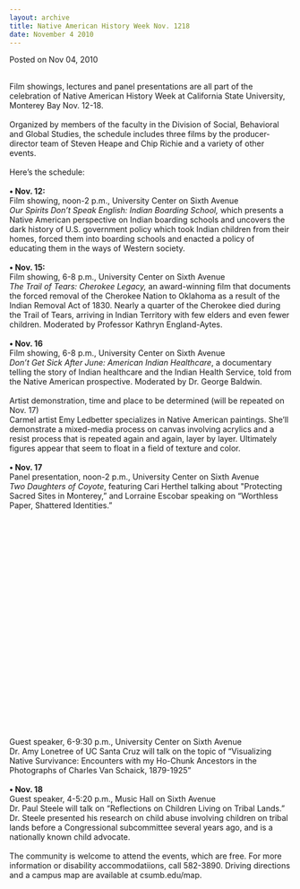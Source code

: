```yaml
---
layout: archive
title: Native American History Week Nov. 1218
date: November 4 2010
---
```





<span class="date">Posted on Nov 04, 2010    </span>
<p><br>
Film showings, lectures and panel presentations are all part of the
celebration of Native American History Week at California State
University, Monterey Bay Nov. 12-18.<br>
<br>
Organized by members of the faculty in the Division of Social,
Behavioral and Global Studies, the schedule includes three films by
the producer-director team of Steven Heape and Chip Richie and a
variety of other events.<br>
<br>
Here&#x2019;s the schedule:<br>
<br>
<strong>&#x2022; Nov. 12:</strong><br>
Film showing, noon-2 p.m., University Center on Sixth Avenue<br>
<em>Our Spirits Don&#x2019;t Speak English: Indian Boarding School,</em>
which presents a Native American perspective on Indian boarding
schools and uncovers the dark history of U.S. government policy
which took Indian children from their homes, forced them into
boarding schools and enacted a policy of educating them in the ways
of Western society.<br>
<br>
<strong>&#x2022; Nov. 15:</strong><br>
Film showing, 6-8 p.m., University Center on Sixth Avenue<br>
<em>The Trail of Tears: Cherokee Legacy,</em> an award-winning film
that documents the forced removal of the Cherokee Nation to
Oklahoma as a result of the Indian Removal Act of 1830. Nearly a
quarter of the Cherokee died during the Trail of Tears, arriving in
Indian Territory with few elders and even fewer children. Moderated
by Professor Kathryn England-Aytes.<br>
<br>
<strong>&#x2022; Nov. 16</strong><br>
Film showing, 6-8 p.m., University Center on Sixth Avenue<br>
<em>Don&#x2019;t Get Sick After June: American Indian Healthcare</em>, a
documentary telling the story of Indian healthcare and the Indian
Health Service, told from the Native American prospective.
Moderated by Dr. George Baldwin.<br>
<br>
Artist demonstration, time and place to be determined (will be
repeated on Nov. 17)<br>
Carmel artist Emy Ledbetter specializes in Native American
paintings. She&#x2019;ll demonstrate a mixed-media process on canvas
involving acrylics and a resist process that is repeated again and
again, layer by layer. Ultimately figures appear that seem to float
in a field of texture and color.<br>
<br>
<strong>&#x2022; Nov. 17</strong><br>
Panel presentation, noon-2 p.m., University Center on Sixth
Avenue<br>
<em>Two Daughters of Coyote</em>, featuring Cari Herthel talking
about &quot;Protecting Sacred Sites in Monterey,&#x201D; and Lorraine Escobar
speaking on &#x201C;Worthless Paper, Shattered Identities.&#x201D;</br></br></br></br></br></br></br></br></br></br></br></br></br></br></br></br></br></br></br></br></br></br></br></br></p>
<p>Guest speaker, 6-9:30 p.m., University Center on Sixth
Avenue<br>
Dr. Amy Lonetree of UC Santa Cruz will talk on the topic of
&#x201C;Visualizing Native Survivance: Encounters with my Ho-Chunk
Ancestors in the Photographs of Charles Van Schaick,
1879-1925&#x201D;<br>
<br>
<strong>&#x2022; Nov. 18</strong><br>
Guest speaker, 4-5:20 p.m., Music Hall on Sixth Avenue<br>
Dr. Paul Steele will talk on &#x201C;Reflections on Children Living on
Tribal Lands.&#x201D; Dr. Steele presented his research on child abuse
involving children on tribal lands before a Congressional
subcommittee several years ago, and is a nationally known child
advocate.<br>
<br>
The community is welcome to attend the events, which are free. For
more information or disability accommodatiions, call 582-3890.
Driving directions and a campus map are available at
csumb.edu/map.<br>
&#xA0;</br></br></br></br></br></br></br></br></p>






